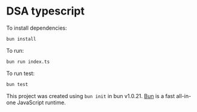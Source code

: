 # DSA typescript

To install dependencies:

```bash
bun install
```

To run:

```bash
bun run index.ts
```

To run test:

```bash
bun test
```

This project was created using `bun init` in bun v1.0.21. [Bun](https://bun.sh) is a fast all-in-one JavaScript runtime.
